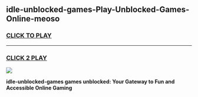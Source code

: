 
## idle-unblocked-games-Play-Unblocked-Games-Online-meoso
<h3>
<a href="https://premium76.site?title=idle-unblocked-games&ref=25A">CLICK TO PLAY</a></h3>
<hr>

<h3>
<a href="https://premium76.site?title=idle-unblocked-games&ref=25A">CLICK 2 PLAY</a>
  
</h3>

<a href="https://premium76.site?title=idle-unblocked-games&ref=25A"><img src="https://clearcache.store/games.png"></a>


**idle-unblocked-games games unblocked: Your Gateway to Fun and Accessible Online Gaming**
